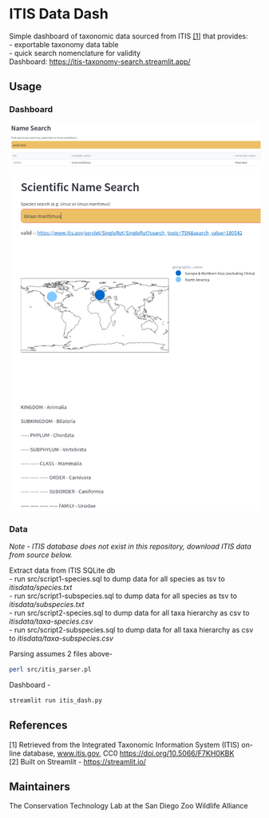 # ITIS Data Dash

Simple dashboard of taxonomic data sourced from ITIS [[1]](#1) that provides:  
    - exportable taxonomy data table   
    - quick search nomenclature for validity  
Dashboard: https://itis-taxonomy-search.streamlit.app/

## Usage

### Dashboard
![Name Search](data/name_search.png)
![Scientific Name Search](data/sci_name_search.png)

### Data
*Note - ITIS database does not exist in this repository, download ITIS data from source below.* 

Extract data from ITIS SQLite db  
    - run src/script1-species.sql to dump data for all species as tsv to *itisdata/species.txt*  
    - run src/script1-subspecies.sql to dump data for all species as tsv to *itisdata/subspecies.txt*  
    - run src/script2-species.sql to dump data for all taxa hierarchy as csv to *itisdata/taxa-species.csv*  
    - run src/script2-subspecies.sql to dump data for all taxa hierarchy as csv to *itisdata/taxa-subspecies.csv*  

Parsing assumes 2 files above- 
```bash
perl src/itis_parser.pl 
```

Dashboard -
```bash
streamlit run itis_dash.py
```
## References
<a id="1">[1]</a> 
Retrieved from the Integrated Taxonomic Information System (ITIS) on-line database, www.itis.gov, CC0
https://doi.org/10.5066/F7KH0KBK  
<a id="2">[2]</a> Built on Streamlit - https://streamlit.io/

## Maintainers
The Conservation Technology Lab at the San Diego Zoo Wildlife Alliance

